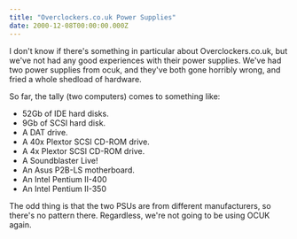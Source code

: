 ```yaml
---
title: "Overclockers.co.uk Power Supplies"
date: 2000-12-08T00:00:00.000Z
---
```

I don't know if there's something in particular about Overclockers.co.uk, but we've not had any good experiences with their power supplies. We've had two power supplies from ocuk, and they've both gone horribly wrong, and fried a whole shedload of hardware.

So far, the tally (two computers) comes to something like:

*   52Gb of IDE hard disks.
*   9Gb of SCSI hard disk.
*   A DAT drive.
*   A 40x Plextor SCSI CD-ROM drive.
*   A 4x Plextor SCSI CD-ROM drive.
*   A Soundblaster Live!
*   An Asus P2B-LS motherboard.
*   An Intel Pentium II-400
*   An Intel Pentium II-350

The odd thing is that the two PSUs are from different manufacturers, so there's no pattern there. Regardless, we're not going to be using OCUK again.
